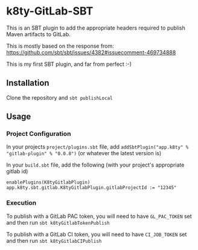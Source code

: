 k8ty-GitLab-SBT
==========

This is an SBT plugin to add the appropriate headers required to publish Maven artifacts to GitLab.

This is mostly based on the response from: https://github.com/sbt/sbt/issues/4382#issuecomment-469734888

This is my first SBT plugin, and far from perfect :-)

## Installation

Clone the repository and `sbt publishLocal`

## Usage

### Project Configuration

In your projects `project/plugins.sbt` file, add `addSbtPlugin("app.k8ty" % "gitlab-plugin" % "0.0.8")`
(or whatever the latest version is)

In your `build.sbt` file, add the following (with your project's appropriate gitlab id)

```
enablePlugins(K8tyGitlabPlugin)
app.k8ty.sbt.gitlab.K8tyGitlabPlugin.gitlabProjectId := "12345"
```

### Execution

To publish with a GitLab PAC token, you will need to have `GL_PAC_TOKEN` set and then run `sbt k8tyGitlabTokenPublish`

To publish with a GitLab CI token, you will need to have `CI_JOB_TOKEN` set and then run `sbt k8tyGitlabCIPublish`

